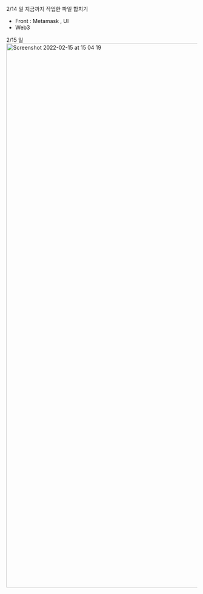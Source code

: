 


2/14 일 지금까지 작업한 파일 합치기 
- Front : Metamask , UI
- Web3

2/15 일
<img width="1436" alt="Screenshot 2022-02-15 at 15 04 19" src="https://user-images.githubusercontent.com/62411918/154002267-03864cb0-2619-4eae-9b2a-830108c8000c.png">
